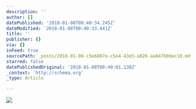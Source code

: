 ```yaml
---
description: ''
author: []
datePublished: '2018-01-08T00:40:34.245Z'
dateModified: '2018-01-08T00:40:33.441Z'
title: ''
publisher: {}
via: {}
inFeed: true
sourcePath: _posts/2018-01-08-c5e6807e-c5e4-43e5-a826-aa647b0dac10.md
starred: false
datePublishedOriginal: '2018-01-08T00:40:01.138Z'
_context: 'http://schema.org'
_type: Article

---
```

![](https://the-grid-user-content.s3-us-west-2.amazonaws.com/0f19c906-961d-4c81-808f-4a2638264789.jpg)